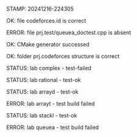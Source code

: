 STAMP: 20241216-224305
OK: file codeforces.id is correct
ERROR: file prj.test/queuea_doctest.cpp is absent
OK: CMake generator successed
OK: folder prj.codeforces structure is correct
STATUS: lab complex - test-failed
STATUS: lab rational - test-ok
STATUS: lab arrayd - test-ok
ERROR: lab arrayt - test build failed
STATUS: lab stackl - test-ok
ERROR: lab queuea - test build failed
